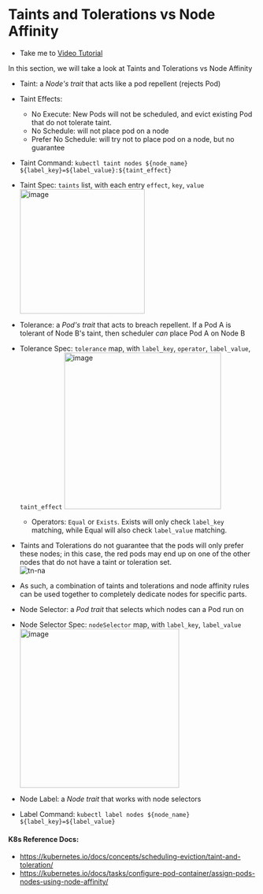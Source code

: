 # Taints and Tolerations vs Node Affinity
  - Take me to [Video Tutorial](https://kodekloud.com/topic/taints-and-tolerations-vs-node-affinity/)

In this section, we will take a look at Taints and Tolerations vs Node Affinity

- Taint: a *Node's trait* that acts like a pod repellent (rejects Pod)
- Taint Effects:
  - No Execute: New Pods will not be scheduled, and evict existing Pod that do not tolerate taint.
  - No Schedule: will not place pod on a node
  - Prefer No Schedule: will try not to place pod on a node, but no guarantee
- Taint Command: `kubectl taint nodes ${node_name} ${label_key}=${label_value}:${taint_effect}`
- Taint Spec: `taints` list, with each entry `effect`, `key`, `value`
  <img width="253" alt="image" src="https://github.com/GuanmingQiao/certified-kubernetes-administrator-course/assets/22064968/85dc1357-0f4a-4075-a906-09f167f85579">

- Tolerance: a *Pod's trait* that acts to breach repellent. If a Pod A is tolerant of Node B's taint, then scheduler _can_ place Pod A on Node B  
- Tolerance Spec: `tolerance` map, with `label_key`, `operator`, `label_value`, `taint_effect`
  <img width="318" alt="image" src="https://github.com/GuanmingQiao/certified-kubernetes-administrator-course/assets/22064968/b78d62d1-2ac2-4821-9577-d4e00ab92926">
  - Operators: `Equal` or `Exists`. Exists will only check `label_key` matching, while Equal will also check `label_value` matching.

- Taints and Tolerations do not guarantee that the pods will only prefer these nodes; in this case, the red pods may end up on one of the other nodes that do not have a taint or toleration set.  
  ![tn-na](../../images/tn-na.PNG)
  
- As such, a combination of taints and tolerations and node affinity rules can be used together to completely dedicate nodes for specific parts.

- Node Selector: a *Pod trait* that selects which nodes can a Pod run on
  
- Node Selector Spec: `nodeSelector` map, with `label_key`, `label_value`
  <img width="323" alt="image" src="https://github.com/GuanmingQiao/certified-kubernetes-administrator-course/assets/22064968/5ec72397-c1f7-4fec-a0c7-b6dc1b33b79a">

- Node Label: a *Node trait* that works with node selectors

- Label Command: `kubectl label nodes ${node_name} ${label_key}=${label_value}`

  
#### K8s Reference Docs:
- https://kubernetes.io/docs/concepts/scheduling-eviction/taint-and-toleration/
- https://kubernetes.io/docs/tasks/configure-pod-container/assign-pods-nodes-using-node-affinity/
